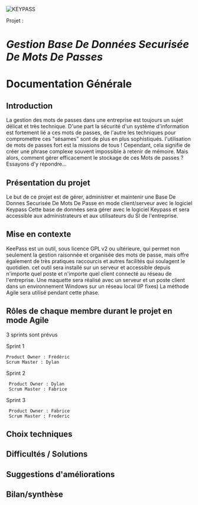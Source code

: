 ![KEYPASS](https://img.linuxfr.org/img/68747470733a2f2f6b6565706173732e696e666f2f696d616765732f69636f6e732f6b6565706173735f333232783133322e706e67/keepass_322x132.png)

Projet : 
# _**Gestion Base De Données Securisée De Mots De Passes**_

# Documentation Générale

## Introduction

La gestion des mots de passes dans une entreprise est toujours un sujet délicat et très technique.
D'une part la sécurité d'un système d'information est fortement lié a ces mots de passes, de l'autre les techniques pour compromettre ces "sésames" sont de plus en plus sophistiqués.
l'utilisation de mots de passes fort est la missions de tous !
Cependant, cela signifie de créer une phrase complexe souvent impossible à retenir de mémoire. 
Mais alors, comment gérer efficacement le stockage de ces Mots de passes ?
Essayons d'y répondre...

## Présentation du projet 

Le but de ce projet est de gérer, administrer et maintenir une Base De Donnes Securisée De Mots De Passe en mode client/serveur avec le logiciel Keypass
Cette base de données sera gérer avec le logiciel Keypass et sera accessible aux administrateurs et aux utilisateurs du SI de l'entreprise.


##  Mise en contexte

KeePass est un outil, sous licence GPL v2 ou ultérieure, qui permet non seulement la gestion raisonnée et organisée des mots de passe, mais offre également de très pratiques raccourcis et autres facilités qui soulagent le quotidien.
cet outil sera installé sur un serveur et accessible depuis n'importe quel poste et n'importe quel client connecté au réseau de l'entreprise.
Une maquette sera réalisé avec un serveur et un poste client dans un environnement Windows sur un réseau local (IP fixes)
La méthode Agile sera utilisé pendant cette phase.

## Rôles de chaque membre durant le projet en mode Agile

3 sprints sont prévus

Sprint 1

    Product Owner : Frédéric
    Scrum Master : Dylan

Sprint 2

     Product Owner : Dylan
     Scrum Master : Fabrice
    

Sprint 3

     Product Owner : Fabrice
     Scrum Master : Frederic

## Choix techniques

## Difficultés / Solutions

## Suggestions d'améliorations

## Bilan/synthèse
